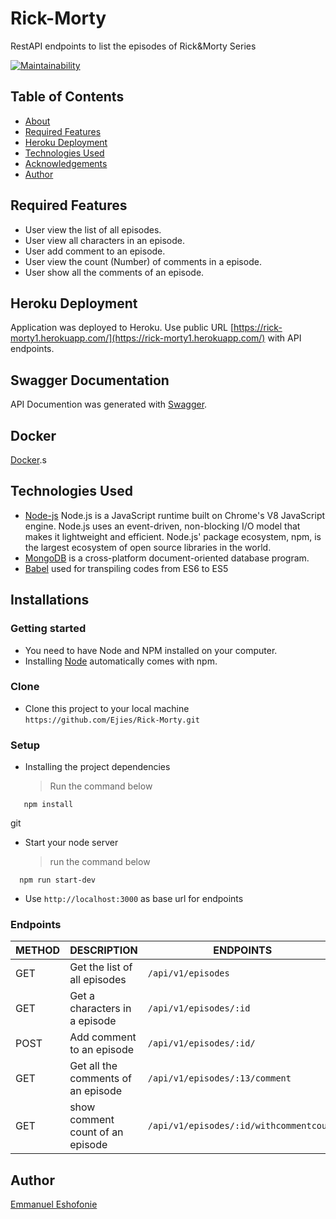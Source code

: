 # Rick-Morty
RestAPI endpoints to list the episodes of Rick&amp;Morty Series


[![Maintainability](https://api.codeclimate.com/v1/badges/1a3b099d1073ca4f9985/maintainability)](https://codeclimate.com/github/Ejies/Rick-Morty/maintainability)

## Table of Contents

* [About](#banka)
* [Required Features](#required-features)
* [Heroku Deployment](#heroku-deployment)
* [Technologies Used](#technologies-used)
* [Acknowledgements](#acknowledgements)
* [Author](#author)

## Required Features

* User view the list of all episodes.
* User view all characters in an episode.
* User add comment to an episode.
* User view the count (Number) of comments in a episode.
* User show all the comments of an episode.

## Heroku Deployment

Application was deployed to Heroku. Use public URL [https://rick-morty1.herokuapp.com/](https://rick-morty1.herokuapp.com/) with API endpoints.

## Swagger Documentation

API Documention was generated with [Swagger](https://rick-morty1.herokuapp.com/api-docs/).

## Docker

[Docker](https://hub.docker.com/r/eeeshofonie/rick-morty).s


## Technologies Used

* [Node-js](https://nodejs.org/en/) Node.js is a JavaScript runtime built on Chrome's V8 JavaScript engine. Node.js uses an event-driven, non-blocking I/O model that makes it lightweight and efficient. Node.js' package ecosystem, npm, is the largest ecosystem of open source libraries in the world.
* [MongoDB](https://www.mongodb.com/) is a cross-platform document-oriented database program.
* [Babel](https://babeljs.io/) used for transpiling codes from ES6 to ES5

## Installations

### Getting started

* You need to have Node and NPM installed on your computer.
* Installing [Node](node) automatically comes with npm.

### Clone

* Clone this project to your local machine `https://github.com/Ejies/Rick-Morty.git`

### Setup

* Installing the project dependencies
  > Run the command below

```shell
   npm install

```
git 
* Start your node server
  > run the command below

```shell
  npm run start-dev
```

* Use `http://localhost:3000` as base url for endpoints

### Endpoints

| METHOD | DESCRIPTION                             | ENDPOINTS
| ------ | --------------------------------------- | -------------------------
| GET    | Get the list of all episodes            | `/api/v1/episodes`
| GET    | Get a characters in a episode           | `/api/v1/episodes/:id`
| POST   | Add comment to an episode               | `/api/v1/episodes/:id/`
| GET    | Get all the comments of an episode      | `/api/v1/episodes/:13/comment`
| GET    | show comment count of an episode        | `/api/v1/episodes/:id/withcommentcount`



## Author

[Emmanuel Eshofonie](https://github.com/Ejies)
